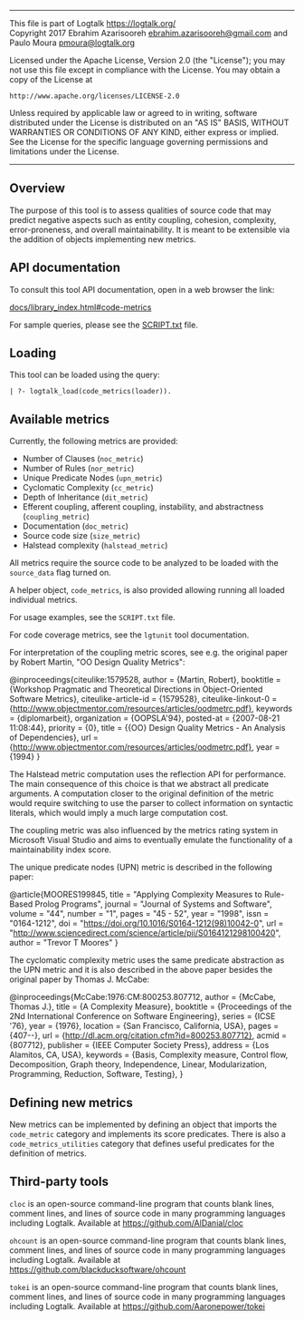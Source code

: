 ________________________________________________________________________

This file is part of Logtalk <https://logtalk.org/>  
Copyright 2017 Ebrahim Azarisooreh <ebrahim.azarisooreh@gmail.com> and  
Paulo Moura <pmoura@logtalk.org>

Licensed under the Apache License, Version 2.0 (the "License");
you may not use this file except in compliance with the License.
You may obtain a copy of the License at

	http://www.apache.org/licenses/LICENSE-2.0

Unless required by applicable law or agreed to in writing, software
distributed under the License is distributed on an "AS IS" BASIS,
WITHOUT WARRANTIES OR CONDITIONS OF ANY KIND, either express or implied.
See the License for the specific language governing permissions and
limitations under the License.
________________________________________________________________________


Overview
--------

The purpose of this tool is to assess qualities of source code that may
predict negative aspects such as entity coupling, cohesion, complexity,
error-proneness, and overall maintainability. It is meant to be extensible
via the addition of objects implementing new metrics.


API documentation
-----------------

To consult this tool API documentation, open in a web browser the link:

[docs/library_index.html#code-metrics](https://logtalk.org/docs/library_index.html#code-metrics)

For sample queries, please see the [SCRIPT.txt](SCRIPT.txt) file.


Loading
-------

This tool can be loaded using the query:

	| ?- logtalk_load(code_metrics(loader)).


Available metrics
-----------------

Currently, the following metrics are provided:

- Number of Clauses (`noc_metric`)
- Number of Rules (`nor_metric`)
- Unique Predicate Nodes (`upn_metric`)
- Cyclomatic Complexity (`cc_metric`)
- Depth of Inheritance (`dit_metric`)
- Efferent coupling, afferent coupling, instability, and abstractness (`coupling_metric`)
- Documentation (`doc_metric`)
- Source code size (`size_metric`)
- Halstead complexity (`halstead_metric`)

All metrics require the source code to be analyzed to be loaded with the
`source_data` flag turned on.

A helper object, `code_metrics`, is also provided allowing running all
loaded individual metrics.

For usage examples, see the `SCRIPT.txt` file.

For code coverage metrics, see the `lgtunit` tool documentation.

For interpretation of the coupling metric scores, see e.g. the original
paper by Robert Martin, "OO Design Quality Metrics":

@inproceedings{citeulike:1579528,
	author = {Martin, Robert},
	booktitle = {Workshop Pragmatic and Theoretical Directions in Object-Oriented Software Metrics},
	citeulike-article-id = {1579528},
	citeulike-linkout-0 = {http://www.objectmentor.com/resources/articles/oodmetrc.pdf},
	keywords = {diplomarbeit},
	organization = {OOPSLA'94},
	posted-at = {2007-08-21 11:08:44},
	priority = {0},
	title = {{OO} Design Quality Metrics - An Analysis of Dependencies},
	url = {http://www.objectmentor.com/resources/articles/oodmetrc.pdf},
	year = {1994}
}

The Halstead metric computation uses the reflection API for performance.
The main consequence of this choice is that we abstract all predicate
arguments. A computation closer to the original definition of the metric
would require switching to use the parser to collect information on
syntactic literals, which would imply a much large computation cost.

The coupling metric was also influenced by the metrics rating system in
Microsoft Visual Studio and aims to eventually emulate the functionality
of a maintainability index score.

The unique predicate nodes (UPN) metric is described in the following
paper:

@article{MOORES199845,
	title = "Applying Complexity Measures to Rule-Based Prolog Programs",
	journal = "Journal of Systems and Software",
	volume = "44",
	number = "1",
	pages = "45 - 52",
	year = "1998",
	issn = "0164-1212",
	doi = "https://doi.org/10.1016/S0164-1212(98)10042-0",
	url = "http://www.sciencedirect.com/science/article/pii/S0164121298100420",
	author = "Trevor T Moores"
}

The cyclomatic complexity metric uses the same predicate abstraction as the
UPN metric and it is also described in the above paper besides the original
paper by Thomas J. McCabe:

@inproceedings{McCabe:1976:CM:800253.807712,
	author = {McCabe, Thomas J.},
	title = {A Complexity Measure},
	booktitle = {Proceedings of the 2Nd International Conference on Software Engineering},
	series = {ICSE '76},
	year = {1976},
	location = {San Francisco, California, USA},
	pages = {407--},
	url = {http://dl.acm.org/citation.cfm?id=800253.807712},
	acmid = {807712},
	publisher = {IEEE Computer Society Press},
	address = {Los Alamitos, CA, USA},
	keywords = {Basis, Complexity measure, Control flow, Decomposition, Graph theory, Independence, Linear, Modularization, Programming, Reduction, Software, Testing},
} 


Defining new metrics
--------------------

New metrics can be implemented by defining an object that imports the
`code_metric` category and implements its score predicates. There is
also a `code_metrics_utilities` category that defines useful predicates
for the definition of metrics.


Third-party tools
-----------------

`cloc` is an open-source command-line program that counts blank lines,
comment lines, and lines of source code in many programming languages
including Logtalk. Available at https://github.com/AlDanial/cloc

`ohcount` is an open-source command-line program that counts blank lines,
comment lines, and lines of source code in many programming languages
including Logtalk. Available at https://github.com/blackducksoftware/ohcount

`tokei` is an open-source command-line program that counts blank lines,
comment lines, and lines of source code in many programming languages
including Logtalk. Available at https://github.com/Aaronepower/tokei
